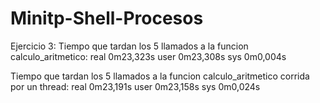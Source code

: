 # Minitp-Shell-Procesos
Ejercicio 3:
Tiempo que tardan los 5 llamados a la funcion calculo_aritmetico:
real	0m23,323s
user	0m23,308s
sys	0m0,004s

Tiempo que tardan los 5 llamados a la funcion calculo_aritmetico corrida por un thread:
real	0m23,191s
user	0m23,158s
sys	0m0,024s
